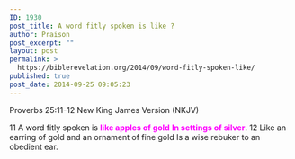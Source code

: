 ```yaml
---
ID: 1930
post_title: A word fitly spoken is like ?
author: Praison
post_excerpt: ""
layout: post
permalink: >
  https://biblerevelation.org/2014/09/word-fitly-spoken-like/
published: true
post_date: 2014-09-25 09:05:23
---
```

Proverbs 25:11-12
New King James Version (NKJV)

11 A word fitly spoken is <span style="color: #ff00ff;"><strong>like apples of gold</strong></span>
<span style="color: #ff00ff;"><strong> In settings of silver</strong></span>.
12 Like an earring of gold and an ornament of fine gold
Is a wise rebuker to an obedient ear.